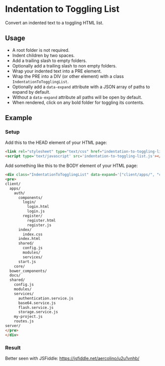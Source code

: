 # Indentation to Toggling List
Convert an indented text to a toggling HTML list.

## Usage
- A root folder is not required.
- Indent children by two spaces.
- Add a trailing slash to empty folders.
- Optionally add a trailing slash to non empty folders.
- Wrap your indented text into a PRE element.
- Wrap the PRE into a DIV (or other element) with a class `IndentationToTogglingList`.
- Optionally add a `data-expand` attribute with a JSON array of paths to expand by default.
- Without a `data-expand` attribute all paths will be open by default.
- When rendered, click on any bold folder for toggling its contents.

## Example

### Setup

Add this to the HEAD element of your HTML page:
```html
<link rel="stylesheet" type="text/css" href="indentation-to-toggling-list.css" />
<script type='text/javascript' src='indentation-to-toggling-list.js'></script>
```

Add something like this to the BODY element of your HTML page:
```html
<div class="IndentationToTogglingList" data-expand='["client/apps/", "client/shared/"]'>
<pre>
client/
  apps/
    auth/
      components/
        login/
          login.html
          login.js
        register/
          register.html
          register.js
      index/
        index.css
      index.html
      shared/
        config.js
        modules/
        services/
      start.js
    core/
  bower_components/
  docs/
  shared/
    config.js
    modules/
    services/
      authentication.service.js
      base64.service.js
      flash.service.js
      storage.service.js
    my-project.js
    routes.js
server/
</pre>
</div>
```

### Result
Better seen with JSFiddle: https://jsfiddle.net/aercolino/u2u1vnhb/
